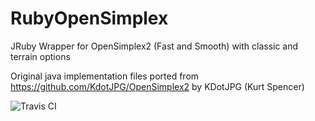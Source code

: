 # RubyOpenSimplex
JRuby Wrapper for OpenSimplex2 (Fast and Smooth) with classic and terrain options

Original java implementation files ported from https://github.com/KdotJPG/OpenSimplex2 by KDotJPG (Kurt Spencer)

![Travis CI](https://api.travis-ci.com/monkstone/RubyOpenSimplex.svg)

